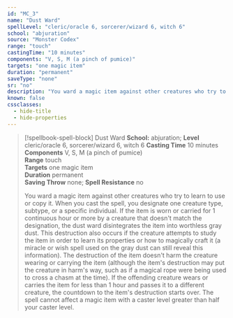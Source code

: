 ```yaml
---
id: "MC_3"
name: "Dust Ward"
spellLevel: "cleric/oracle 6, sorcerer/wizard 6, witch 6"
school: "abjuration"
source: "Monster Codex"
range: "touch"
castingTime: "10 minutes"
components: "V, S, M (a pinch of pumice)"
targets: "one magic item"
duration: "permanent"
saveType: "none"
sr: "no"
description: "You ward a magic item against other creatures who try to learn to use or copy it. When you cast the spell, you designate one creature type, subtype, or a specific individual. If the item is worn or carried for 1 continuous hour or more by a creature that doesn't match the designation, the dust ward disintegrates the item into worthless gray dust. This destruction also occurs if the creature attempts to study the item in order to learn its properties  or how to magically craft it (a miracle or wish spell used on the gray dust can still reveal this information). The destruction of the item doesn't harm the creature wearing or carrying the item (although the item's destruction may put the creature in harm's way, such as if a magical rope were being used to cross a chasm at the time). If the offending creature wears or carries the item for less than 1 hour and passes it to a different creature, the countdown to the item's destruction starts over.  The spell cannot affect a magic item with a caster level greater than half your caster level."
known: false
cssclasses:
  - hide-title
  - hide-properties
---
```


> [!spellbook-spell-block] Dust Ward
> **School:** abjuration; **Level** cleric/oracle 6, sorcerer/wizard 6, witch 6
> **Casting Time** 10 minutes  
> **Components** V, S, M (a pinch of pumice)  
> **Range** touch  
> **Targets** one magic item  
> **Duration** permanent  
> **Saving Throw** none; **Spell Resistance** no
> 
> You ward a magic item against other creatures who try to learn to use or copy it. When you cast the spell, you designate one creature type, subtype, or a specific individual. If the item is worn or carried for 1 continuous hour or more by a creature that doesn't match the designation, the dust ward disintegrates the item into worthless gray dust. This destruction also occurs if the creature attempts to study the item in order to learn its properties  or how to magically craft it (a miracle or wish spell used on the gray dust can still reveal this information). The destruction of the item doesn't harm the creature wearing or carrying the item (although the item's destruction may put the creature in harm's way, such as if a magical rope were being used to cross a chasm at the time). If the offending creature wears or carries the item for less than 1 hour and passes it to a different creature, the countdown to the item's destruction starts over.  The spell cannot affect a magic item with a caster level greater than half your caster level.